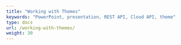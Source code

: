```yaml
---
title: "Working with Themes"
keywords: "PowerPoint, presentation, REST API, Cloud API, theme"
type: docs
url: /working-with-themes/
weight: 30
---
```

